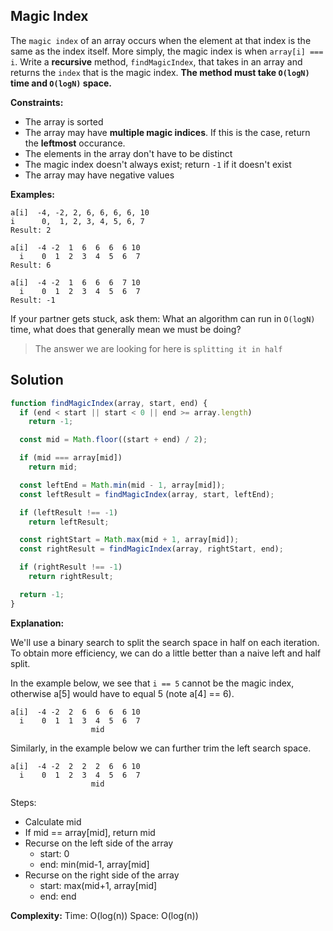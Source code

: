 ## Magic Index

The `magic index` of an array occurs when the element at that index is the same as the index itself. More simply, the magic index is when `array[i] === i`. Write a **recursive** method, `findMagicIndex`, that takes in an array and returns the `index` that is the magic index. **The method must take `O(logN)` time and `O(logN)` space.**

**Constraints:**
* The array is sorted
* The array may have **multiple magic indices**. If this is the case, return the **leftmost** occurance.
* The elements in the array don't have to be distinct
* The magic index doesn't always exist; return `-1` if it doesn't exist
* The array may have negative values

**Examples:**

```
a[i]  -4, -2, 2, 6, 6, 6, 6, 10
i      0,  1, 2, 3, 4, 5, 6, 7
Result: 2

a[i]  -4 -2  1  6  6  6  6 10
  i    0  1  2  3  4  5  6  7
Result: 6

a[i]  -4 -2  1  6  6  6  7 10
  i    0  1  2  3  4  5  6  7
Result: -1
```

If your partner gets stuck, ask them: What an algorithm can run in `O(logN)` time, what does that generally mean we must be doing?
> The answer we are looking for here is `splitting it in half`

## Solution

```js
function findMagicIndex(array, start, end) {
  if (end < start || start < 0 || end >= array.length)
    return -1;

  const mid = Math.floor((start + end) / 2);

  if (mid === array[mid])
    return mid;

  const leftEnd = Math.min(mid - 1, array[mid]);
  const leftResult = findMagicIndex(array, start, leftEnd);

  if (leftResult !== -1)
    return leftResult;

  const rightStart = Math.max(mid + 1, array[mid]);
  const rightResult = findMagicIndex(array, rightStart, end);

  if (rightResult !== -1)
    return rightResult;

  return -1;
}
```

**Explanation:**

We'll use a binary search to split the search space in half on each iteration. To obtain more efficiency, we can do a little better than a naive left and half split.

In the example below, we see that `i == 5` cannot be the magic index, otherwise a[5] would have to equal 5 (note a[4] == 6).

```
a[i]  -4 -2  2  6  6  6  6 10
  i    0  1  1  3  4  5  6  7
                  mid
```

Similarly, in the example below we can further trim the left search space.

```
a[i]  -4 -2  2  2  2  6  6 10
  i    0  1  2  3  4  5  6  7
                  mid
```
Steps:
* Calculate mid
* If mid == array[mid], return mid
* Recurse on the left side of the array
  * start: 0
  * end: min(mid-1, array[mid]
* Recurse on the right side of the array
  * start: max(mid+1, array[mid]
  * end: end

**Complexity:**
Time: O(log(n))
Space: O(log(n))
